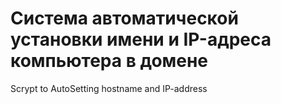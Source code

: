 # Система автоматической установки имени и IP-адреса компьютера в домене
Scrypt to AutoSetting hostname and IP-address
